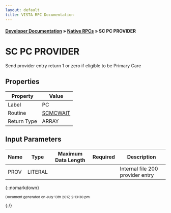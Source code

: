 ```yaml
---
layout: default
title: VISTA RPC Documentation
---
```


#### [Developer Documentation](../index) &#187; [Native RPCs](TableOfContents) &#187; SC PC PROVIDER<br/>
# SC PC PROVIDER

Send provider entry return 1 or zero if eligible to be Primary Care

## Properties

Property | Value
--- | ---
Label | PC
Routine | [SCMCWAIT](http://code.osehra.org/dox/Routine_SCMCWAIT_source.html)
Return Type | ARRAY


## Input Parameters

Name | Type | Maximum Data Length | Required | Description
--- | --- | --- | --- | ---
PROV | LITERAL |  |  | Internal file 200 provider entry



{::nomarkdown} <br/><p style="font-size: 11px">Document generated on July 13th 2017, 2:13:30 pm</p>{:/}